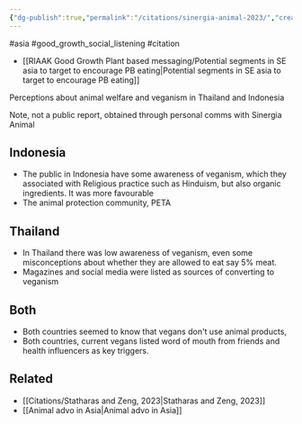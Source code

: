 ```yaml
---
{"dg-publish":true,"permalink":"/citations/sinergia-animal-2023/","created":"2024-06-11T19:13:15.623+01:00","updated":"2025-09-28T23:41:55.292+01:00"}
---
```


#asia #good_growth_social_listening #citation 

- [[RIAAK Good Growth Plant based messaging/Potential segments in SE asia to target to encourage PB eating\|Potential segments in SE asia to target to encourage PB eating]]

Perceptions about animal welfare and veganism in Thailand and Indonesia

Note, not a public report, obtained through personal comms with Sinergia Animal

## Indonesia
- The public in Indonesia have some awareness of veganism, which they associated with Religious practice such as Hinduism, but also organic ingredients. It was more favourable 
- The animal protection community, PETA

## Thailand
- In Thailand there was low awareness of veganism, even some misconceptions about whether they are allowed to eat say 5% meat.
- Magazines and social media were listed as sources of converting to veganism

## Both
- Both countries seemed to know that vegans don't use animal products, 
- Both countries, current vegans listed word of mouth from friends and health influencers as key triggers.

## Related
- [[Citations/Statharas and Zeng, 2023\|Statharas and Zeng, 2023]]
- [[Animal advo in Asia\|Animal advo in Asia]]